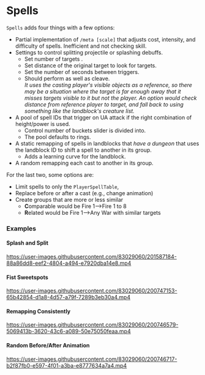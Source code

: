 ﻿# Spells

`Spells` adds four things with a few options:

- Partial implementation of `/meta [scale]` that adjusts cost, intensity, and difficulty of spells.  Inefficient and not checking skill.
- Settings to control splitting projectile or splashing debuffs.
  - Set number of targets .
  - Set distance of the original target to look for targets.
  - Set the number of seconds between triggers.
  - Should perform as well as cleave.  
  *It uses the casting player's visible objects as a reference, so there may be a situation where the target is far enough away that it misses targets visible to it but not the player.  An  option would check distance from reference player to target, and fall back to using something like the landblock's creature list.*
- A pool of spell IDs that trigger on UA attack if the right combination of height/power is used.
  - Control number of buckets slider is divided into.
  - The pool defaults to rings.
- A static remapping of spells in landblocks that *have a dungeon* that uses the landblock ID to shift a spell to another in its group.
  - Adds a learning curve for the landblock.
- A random remapping each cast to another in its group.



For the last two, some options are:

* Limit spells to only the `PlayerSpellTable`, 
* Replace before or after a cast (e.g., change animation)  
* Create groups that are more or less similar
  * **C**omparable would be Fire 1-->Fire 1 to 8
  * **R**elated would be Fire 1-->Any War with similar targets
  
  
### Examples

#### Splash and Split

https://user-images.githubusercontent.com/83029060/201587184-88a86dd8-eef2-4804-a494-e7920dba14e8.mp4




#### Fist Sweetspots

https://user-images.githubusercontent.com/83029060/200747153-65b42854-d1a8-4d57-a79f-7289b3eb30a4.mp4



#### Remapping Consistently

https://user-images.githubusercontent.com/83029060/200746579-5069413b-3620-43c6-a089-50e75050feaa.mp4



#### Random Before/After Animation

https://user-images.githubusercontent.com/83029060/200746717-b2f87fb0-e597-4f01-a3ba-e8777634a7a4.mp4

